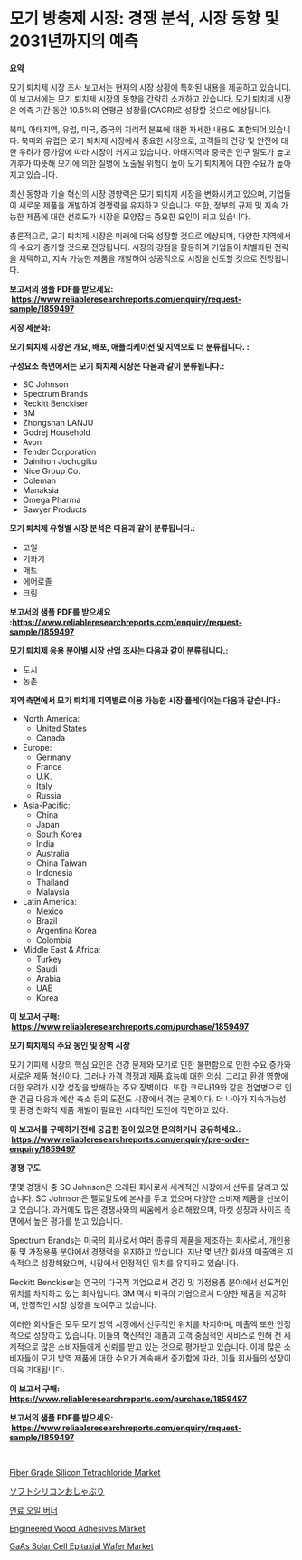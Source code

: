 <p><h1>모기 방충제 시장: 경쟁 분석, 시장 동향 및 2031년까지의 예측</h1></p><p><strong>요약</strong></p>
<p><p>모기 퇴치제 시장 조사 보고서는 현재의 시장 상황에 특화된 내용을 제공하고 있습니다. 이 보고서에는 모기 퇴치제 시장의 동향을 간략히 소개하고 있습니다. 모기 퇴치제 시장은 예측 기간 동안 10.5%의 연평균 성장률(CAGR)로 성장할 것으로 예상됩니다.</p><p>북미, 아태지역, 유럽, 미국, 중국의 지리적 분포에 대한 자세한 내용도 포함되어 있습니다. 북미와 유럽은 모기 퇴치제 시장에서 중요한 시장으로, 고객들의 건강 및 안전에 대한 우려가 증가함에 따라 시장이 커지고 있습니다. 아태지역과 중국은 인구 밀도가 높고 기후가 따뜻해 모기에 의한 질병에 노출될 위험이 높아 모기 퇴치제에 대한 수요가 높아지고 있습니다.</p><p>최신 동향과 기술 혁신의 시장 영향력은 모기 퇴치제 시장을 변화시키고 있으며, 기업들이 새로운 제품을 개발하여 경쟁력을 유지하고 있습니다. 또한, 정부의 규제 및 지속 가능한 제품에 대한 선호도가 시장을 모양잡는 중요한 요인이 되고 있습니다.</p><p>총론적으로, 모기 퇴치제 시장은 미래에 더욱 성장할 것으로 예상되며, 다양한 지역에서의 수요가 증가할 것으로 전망됩니다. 시장의 강점을 활용하여 기업들이 차별화된 전략을 채택하고, 지속 가능한 제품을 개발하여 성공적으로 시장을 선도할 것으로 전망됩니다.</p></p>
<p><strong>보고서의 샘플 PDF를 받으세요: &nbsp;<a href="https://www.reliableresearchreports.com/enquiry/request-sample/1859497">https://www.reliableresearchreports.com/enquiry/request-sample/1859497</a></strong></p>
<p><strong>시장 세분화:</strong></p>
<p><strong> 모기 퇴치제 시장은 개요, 배포, 애플리케이션 및 지역으로 더 분류됩니다. :</strong></p>
<p><strong>구성요소 측면에서는 모기 퇴치제 시장은 다음과 같이 분류됩니다.:</strong></p>
<p><ul><li>SC Johnson</li><li>Spectrum Brands</li><li>Reckitt Benckiser</li><li>3M</li><li>Zhongshan LANJU</li><li>Godrej Household</li><li>Avon</li><li>Tender Corporation</li><li>Dainihon Jochugiku</li><li>Nice Group Co.</li><li>Coleman</li><li>Manaksia</li><li>Omega Pharma</li><li>Sawyer Products</li></ul></p>
<p><strong> 모기 퇴치제 유형별 시장 분석은 다음과 같이 분류됩니다.:</strong></p>
<p><ul><li>코일</li><li>기화기</li><li>매트</li><li>에어로졸</li><li>크림</li></ul></p>
<p><strong>보고서의 샘플 PDF를 받으세요 :<a href="https://www.reliableresearchreports.com/enquiry/request-sample/1859497">https://www.reliableresearchreports.com/enquiry/request-sample/1859497</a></strong></p>
<p><strong> 모기 퇴치제 응용 분야별 시장 산업 조사는 다음과 같이 분류됩니다.:</strong></p>
<p><ul><li>도시</li><li>농촌</li></ul></p>
<p><strong>지역 측면에서 모기 퇴치제 지역별로 이용 가능한 시장 플레이어는 다음과 같습니다.:</strong></p>
<p><ul>
    <li>
        North America:
        <ul>
            <li>United States</li>
            <li>Canada</li>
        </ul>
    </li>
    <li>
        Europe:
        <ul>
            <li>Germany</li>
            <li>France</li>
            <li>U.K.</li>
            <li>Italy</li>
            <li>Russia</li>
        </ul>
    </li>
    <li>
        Asia-Pacific:
        <ul>
            <li>China</li>
            <li>Japan</li>
            <li>South Korea</li>
            <li>India</li>
            <li>Australia</li>
            <li>China Taiwan</li>
            <li>Indonesia</li>
            <li>Thailand</li>
            <li>Malaysia</li>
        </ul>
    </li>
    <li>
        Latin America:
        <ul>
            <li>Mexico</li>
            <li>Brazil</li>
            <li>Argentina Korea</li>
            <li>Colombia</li>
        </ul>
    </li>
    <li>
        Middle East & Africa:
        <ul>
            <li>Turkey</li>
            <li>Saudi</li>
            <li>Arabia</li>
            <li>UAE</li>
            <li>Korea</li>
        </ul>
    </li>
    </ul></p>
<p><strong>이 보고서 구매: &nbsp;<a href="https://www.reliableresearchreports.com/purchase/1859497">https://www.reliableresearchreports.com/purchase/1859497</a></strong></p>
<p><strong>모기 퇴치제의 주요 동인 및 장벽 시장</strong></p>
<p><p>모기 기피제 시장의 핵심 요인은 건강 문제와 모기로 인한 불편함으로 인한 수요 증가와 새로운 제품 혁신이다. 그러나 가격 경쟁과 제품 효능에 대한 의심, 그리고 환경 영향에 대한 우려가 시장 성장을 방해하는 주요 장벽이다. 또한 코로나19와 같은 전염병으로 인한 긴급 대응과 예산 축소 등의 도전도 시장에서 겪는 문제이다. 더 나아가 지속가능성 및 환경 친화적 제품 개발이 필요한 시대적인 도전에 직면하고 있다.</p></p>
<p><strong>이 보고서를 구매하기 전에 궁금한 점이 있으면 문의하거나 공유하세요.: &nbsp;<a href="https://www.reliableresearchreports.com/enquiry/pre-order-enquiry/1859497">https://www.reliableresearchreports.com/enquiry/pre-order-enquiry/1859497</a></strong></p>
<p><strong>경쟁 구도</strong></p>
<p><p>몇몇 경쟁사 중 SC Johnson은 오래된 회사로서 세계적인 시장에서 선두를 달리고 있습니다. SC Johnson은 팰로알토에 본사를 두고 있으며 다양한 소비재 제품을 선보이고 있습니다. 과거에도 많은 경쟁사와의 싸움에서 승리해왔으며, 마켓 성장과 사이즈 측면에서 높은 평가를 받고 있습니다.</p><p>Spectrum Brands는 미국의 회사로서 여러 종류의 제품을 제조하는 회사로서, 개인용품 및 가정용품 분야에서 경쟁력을 유지하고 있습니다. 지난 몇 년간 회사의 매출액은 지속적으로 성장해왔으며, 시장에서 안정적인 위치를 유지하고 있습니다.</p><p>Reckitt Benckiser는 영국의 다국적 기업으로서 건강 및 가정용품 분야에서 선도적인 위치를 차지하고 있는 회사입니다. 3M 역시 미국의 기업으로서 다양한 제품을 제공하며, 안정적인 시장 성장을 보여주고 있습니다.</p><p>이러한 회사들은 모두 모기 방역 시장에서 선두적인 위치를 차지하며, 매출액 또한 안정적으로 성장하고 있습니다. 이들의 혁신적인 제품과 고객 중심적인 서비스로 인해 전 세계적으로 많은 소비자들에게 신뢰를 받고 있는 것으로 평가받고 있습니다. 이제 많은 소비자들이 모기 방역 제품에 대한 수요가 계속해서 증가함에 따라, 이들 회사들의 성장이 더욱 기대됩니다.</p></p>
<p><strong>이 보고서 구매: &nbsp; <a href="https://www.reliableresearchreports.com/purchase/1859497">https://www.reliableresearchreports.com/purchase/1859497</a></strong></p>
<p><strong>보고서의 샘플 PDF를 받으세요: &nbsp;<a href="https://www.reliableresearchreports.com/enquiry/request-sample/1859497">https://www.reliableresearchreports.com/enquiry/request-sample/1859497</a></strong><strong></strong></p>
<p>&nbsp;</p>
<p><p><a href="https://issuu.com/reportprime-2/docs/fiber-grade-silicon-tetrachloride-market-size-2030">Fiber Grade Silicon Tetrachloride Market</a></p><p><a href="https://medium.com/@deontestanton2023/%E3%82%BD%E3%83%95%E3%83%88%E3%82%B7%E3%83%AA%E3%82%B3%E3%83%B3%E3%81%8A%E3%81%97%E3%82%83%E3%81%B6%E3%82%8A%E5%B8%82%E5%A0%B4%E8%A6%8F%E6%A8%A1-%E5%B8%82%E5%A0%B4%E5%B1%95%E6%9C%9B%E3%81%A8%E5%B8%82%E5%A0%B4%E4%BA%88%E6%B8%AC-2024%E5%B9%B4%E3%81%8B%E3%82%892031%E5%B9%B4-b63348e53d0b">ソフトシリコンおしゃぶり</a></p><p><a href="https://github.com/bunxhcci35271755/Market-Research-Report-List-1/blob/main/7377982192368.md">연료 오일 버너</a></p><p><a href="https://github.com/derrinmiltonellis35gcl/Market-Research-Report-List-1/blob/main/engineered-wood-adhesives-market.md">Engineered Wood Adhesives Market</a></p><p><a href="https://issuu.com/reportprime-2/docs/gaas-solar-cell-epitaxial-wafer-market-size-2030.p">GaAs Solar Cell Epitaxial Wafer Market</a></p></p>